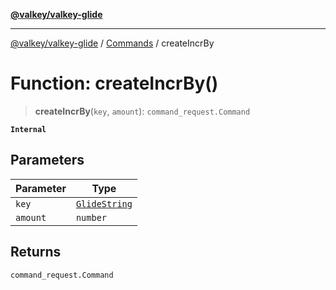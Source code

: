 [**@valkey/valkey-glide**](../../README.md)

***

[@valkey/valkey-glide](../../modules.md) / [Commands](../README.md) / createIncrBy

# Function: createIncrBy()

> **createIncrBy**(`key`, `amount`): `command_request.Command`

**`Internal`**

## Parameters

| Parameter | Type |
| ------ | ------ |
| `key` | [`GlideString`](../../BaseClient/type-aliases/GlideString.md) |
| `amount` | `number` |

## Returns

`command_request.Command`

